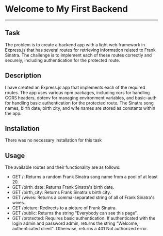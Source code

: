 # Welcome to My First Backend
***

## Task

The problem is to create a backend app with a light web framework in Express.js that has several routes for retrieving information related to Frank Sinatra. The challenge is to implement each of these routes correctly and securely, including authentication for the protected route.

## Description

I have created an Express.js app that implements each of the required routes. The app uses various npm packages, including cors for handling CORS headers, dotenv for managing environment variables, and basic-auth for handling basic authentication for the protected route. The Sinatra song names, birth date, birth city, and wife names are stored as constants within the app.

## Installation

There was no necessary installation for this task 

## Usage

The available routes and their functionality are as follows:

* GET /: Returns a random Frank Sinatra song name from a pool of at least 20.
* GET /birth_date: Returns Frank Sinatra's birth date.
* GET /birth_city: Returns Frank Sinatra's birth city.
* GET /wives: Returns a comma-separated string of all of Frank Sinatra's wives.
* GET /picture: Redirects to a picture of Frank Sinatra.
* GET /public: Returns the string "Everybody can see this page".
* GET /protected: Requires basic authentication. If authenticated with the login admin and password admin, returns the string "Welcome, authenticated client". Otherwise, returns a 401 Not authorized error.
